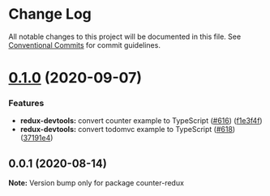 # Change Log

All notable changes to this project will be documented in this file.
See [Conventional Commits](https://conventionalcommits.org) for commit guidelines.

# [0.1.0](https://github.com/reduxjs/redux-devtools/compare/counter-redux@0.0.1...counter-redux@0.1.0) (2020-09-07)


### Features

* **redux-devtools:** convert counter example to TypeScript ([#616](https://github.com/reduxjs/redux-devtools/issues/616)) ([f1e3f4f](https://github.com/reduxjs/redux-devtools/commit/f1e3f4f8340dea288de5229006acf9dc1ef1cccf))
* **redux-devtools:** convert todomvc example to TypeScript ([#618](https://github.com/reduxjs/redux-devtools/issues/618)) ([37191e4](https://github.com/reduxjs/redux-devtools/commit/37191e46e600cd9ac2839f0687efb347fc4ef7c1))





## 0.0.1 (2020-08-14)

**Note:** Version bump only for package counter-redux
